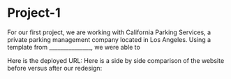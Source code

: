 # Project-1

For our first project, we are working with California Parking Services, a private parking management company located in Los Angeles. Using a template from _______________, we were able to 

Here is the deployed URL:
Here is a side by side comparison of the website before versus after our redesign: 